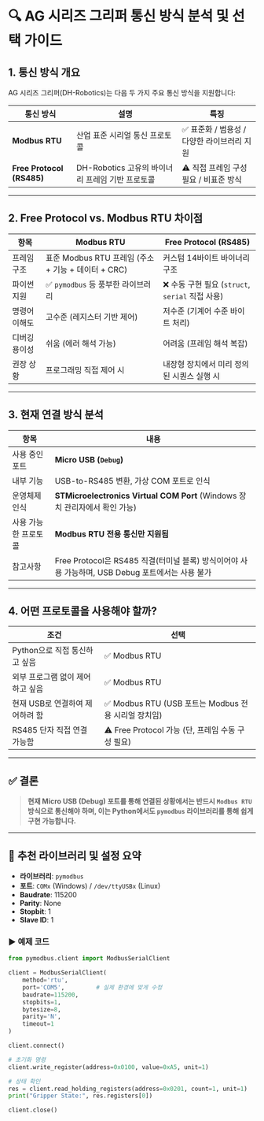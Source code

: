 # 🔍 AG 시리즈 그리퍼 통신 방식 분석 및 선택 가이드

## 1. 통신 방식 개요

AG 시리즈 그리퍼(DH-Robotics)는 다음 두 가지 주요 통신 방식을 지원합니다:

| 통신 방식 | 설명 | 특징 |
|-----------|------|------|
| **Modbus RTU** | 산업 표준 시리얼 통신 프로토콜 | ✅ 표준화 / 범용성 / 다양한 라이브러리 지원 |
| **Free Protocol (RS485)** | DH-Robotics 고유의 바이너리 프레임 기반 프로토콜 | ⚠️ 직접 프레임 구성 필요 / 비표준 방식 |

---

## 2. Free Protocol vs. Modbus RTU 차이점

| 항목 | Modbus RTU | Free Protocol (RS485) |
|------|-------------|------------------------|
| 프레임 구조 | 표준 Modbus RTU 프레임 (주소 + 기능 + 데이터 + CRC) | 커스텀 14바이트 바이너리 구조 |
| 파이썬 지원 | ✅ `pymodbus` 등 풍부한 라이브러리 | ❌ 수동 구현 필요 (`struct`, `serial` 직접 사용) |
| 명령어 이해도 | 고수준 (레지스터 기반 제어) | 저수준 (기계어 수준 바이트 처리) |
| 디버깅 용이성 | 쉬움 (에러 해석 가능) | 어려움 (프레임 해석 복잡) |
| 권장 상황 | 프로그래밍 직접 제어 시 | 내장형 장치에서 미리 정의된 시퀀스 실행 시 |

---

## 3. 현재 연결 방식 분석

| 항목 | 내용 |
|------|------|
| 사용 중인 포트 | **Micro USB (`Debug`)** |
| 내부 기능 | USB-to-RS485 변환, 가상 COM 포트로 인식 |
| 운영체제 인식 | **STMicroelectronics Virtual COM Port** (Windows 장치 관리자에서 확인 가능) |
| 사용 가능한 프로토콜 | **Modbus RTU 전용 통신만 지원됨** |
| 참고사항 | Free Protocol은 RS485 직결(터미널 블록) 방식이어야 사용 가능하며, USB Debug 포트에서는 사용 불가 |

---

## 4. 어떤 프로토콜을 사용해야 할까?

| 조건 | 선택 |
|------|------|
| Python으로 직접 통신하고 싶음 | ✅ Modbus RTU |
| 외부 프로그램 없이 제어하고 싶음 | ✅ Modbus RTU |
| 현재 USB로 연결하여 제어하려 함 | ✅ Modbus RTU (USB 포트는 Modbus 전용 시리얼 장치임) |
| RS485 단자 직접 연결 가능함 | ⚠️ Free Protocol 가능 (단, 프레임 수동 구성 필요) |

---

## ✅ 결론

> **현재 Micro USB (Debug) 포트를 통해 연결된 상황에서는 반드시 `Modbus RTU` 방식으로 통신해야 하며, 이는 Python에서도 `pymodbus` 라이브러리를 통해 쉽게 구현 가능합니다.**

---

## 📌 추천 라이브러리 및 설정 요약

- **라이브러리**: `pymodbus`
- **포트**: `COMx` (Windows) / `/dev/ttyUSBx` (Linux)
- **Baudrate**: 115200
- **Parity**: None
- **Stopbit**: 1
- **Slave ID**: 1

### ▶️ 예제 코드

```python
from pymodbus.client import ModbusSerialClient

client = ModbusSerialClient(
    method='rtu',
    port='COM5',         # 실제 환경에 맞게 수정
    baudrate=115200,
    stopbits=1,
    bytesize=8,
    parity='N',
    timeout=1
)

client.connect()

# 초기화 명령
client.write_register(address=0x0100, value=0xA5, unit=1)

# 상태 확인
res = client.read_holding_registers(address=0x0201, count=1, unit=1)
print("Gripper State:", res.registers[0])

client.close()
